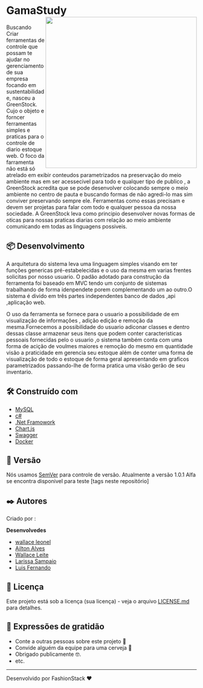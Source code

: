 # GamaStudy <img src="https://fashiondevs.corporate.gama.academy/wp-content/uploads/sites/6/2021/08/fashion-devs_logos2-01-1024x241.png" align="right" width="400"> 

Buscando Criar ferramentas de controle que possam te ajudar no gerenciamento de sua empresa focando em sustentabilidade, nasceu a GreenStock.
Cujo o objeto e forncer ferramentas simples e praticas para o controle de diario  estoque web.
O foco da farramenta não está só atrelado em exibir conteudos parametrizados na preservação do meio ambiente mas em ser acessecivel para todo e qualquer 
tipo de publico , a GreenStock acredita que se pode desenvolver colocando sempre o meio ambiente no centro  de  pauta e buscando formas de não agredi-lo mas sim conviver 
preservando sempre ele. Ferramentas como essas precisam e devem ser projetas para falar com todo e qualquer pessoa da nossa sociedade.
A GreenStock leva como principio desenvolver novas formas de oticas para nossas praticas diarias com relação ao meio ambiente comunicando em todas as linguagens possiveis.

## 📦 Desenvolvimento

A arquitetura do sistema leva uma linguagem simples visando em ter funções genericas pré-estabelecidas e o uso da mesma em varias frentes solicitas por nosso usuario.
O padão adotado para construção da ferramenta foi baseado em MVC tendo um conjunto de sistemas trabalhando de forma idenpendete porem complementando um ao outro.O sistema é divido em três partes independentes banco de dados ,api ,aplicação web.

O uso da ferramenta se fornece para o usuario a possibilidade de  em visualização de informações , adição edição e remoção da mesma.Fornecemos a possibilidade do usuario adiconar classes e dentro dessas classe armazenar seus itens que podem conter caracteristicas pessoais fornecidas pelo o usuario ,o sistema  também conta com uma forma de acição de voulmes maiores e remoção do mesmo em quantidade visão a praticidade em gerencia seu estoque além de conter uma forma de visualização de todo o estoque de forma geral apresentando em graficos parametrizados passando-lhe de forma pratica uma visão gerão de  seu inventario.

## 🛠️ Construído com

* [MySQL](https://dev.mysql.com/doc/relnotes/mysql/8.0/en/news-8-0-21.html)
* [c#](https://docs.microsoft.com/pt-br/dotnet/csharp/)
* [.Net Framowork](https://docs.microsoft.com/pt-br/dotnet/)
* [Chart.js](https://www.chartjs.org/)
* [Swagger](https://swagger.io/)
* [Docker](https://docs.docker.com/)

## 📌 Versão

Nós usamos [SemVer](http://semver.org/) para controle de versão. Atualmente a versão 1.0.1 Alfa se encontra disponivel para teste [tags neste repositório] 

## ✒️ Autores

Criado por :

**Desenvolvedes** 

-    [wallace leonel](https://github.com/wallaceleonel)
-    [Ailton Alves](https://github.com/aailton)
-    [Wallace Leite ](https://github.com/wallacejerry)
-    [Larissa Sampaio](https://github.com/LarissaSampaio)
-    [Luis Fernando ](https://github.com/Luinando7)
  

## 📄 Licença

Este projeto está sob a licença (sua licença) - veja o arquivo [LICENSE.md](https://github.com/usuario/projeto/licenca) para detalhes.

## 🎁 Expressões de gratidão

* Conte a outras pessoas sobre este projeto 📢
* Convide alguém da equipe para uma cerveja 🍺 
* Obrigado publicamente 🤓.
* etc.


---
Desenvolvido por FashionStack ❤️ 
